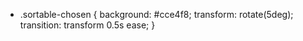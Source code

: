 - .sortable-chosen {
    background: #cce4f8;
    transform: rotate(5deg);
    transition: transform 0.5s ease;
  }